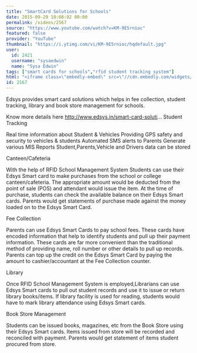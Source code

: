 ```yaml
---
title: "SmartCard Solutions for Schools"
date: 2015-09-29 10:08:02 00:00
permalink: /videos/2567
source: "https://www.youtube.com/watch?v=KM-9E5rnioc"
featured: false
provider: "YouTube"
thumbnail: "https://i.ytimg.com/vi/KM-9E5rnioc/hqdefault.jpg"
user:
  id: 2421
  username: "sysaedwin"
  name: "Sysa Edwin"
tags: ["smart cards for schools","rfid student tracking system"]
html: "<iframe class=\"embedly-embed\" src=\"//cdn.embedly.com/widgets/media.html?src=https%3A%2F%2Fwww.youtube.com%2Fembed%2FKM-9E5rnioc%3Fwmode%3Dtransparent%26feature%3Doembed&wmode=transparent&url=https%3A%2F%2Fwww.youtube.com%2Fwatch%3Fv%3DKM-9E5rnioc&image=https%3A%2F%2Fi.ytimg.com%2Fvi%2FKM-9E5rnioc%2Fhqdefault.jpg&key=daaebf4d9cdd46779200162d0ca86e20&type=text%2Fhtml&schema=youtube\" width=\"854\" height=\"480\" scrolling=\"no\" frameborder=\"0\" allowfullscreen></iframe>"
id: 2567
---
```


Edsys provides smart card solutions which helps in fee collection, student tracking, library and book store management for schools.

Know more details here http://www.edsys.in/smart-card-soluti...
Student Tracking

Real time information about Student & Vehicles
Providing GPS safety and security to vehicles & students
Automated SMS alerts to Parents
Generate various MIS Reports
Student,Parents,Vehicle and Drivers data can be stored

Canteen/Cafeteria

With the help of RFID School Management System Students can use their Edsys Smart card to make purchases from the school or college canteen/cafeteria. The appropriate amount would be deducted from the point of sale (POS) and attendant would issue the item. At the time of purchase, students can check the available balance on their Edsys Smart cards. Parents would get statements of purchase made against the money loaded on to the Edsys Smart Card.

Fee Collection

Parents can use Edsys Smart Cards to pay school fees. These cards have encoded information that help to identify students and pull up their payment information. These cards are far more convenient than the traditional method of providing name, roll number or other details to pull up records. Parents can top up the credit on the Edsys Smart Card by paying the amount to cashier/accountant at the Fee Collection counter.

Library

Once RFID School Management System is employed,Librarians can use Edsys Smart cards to pull out student records and use it to issue or return library books/items. If library facility is used for reading, students would have to mark library attendance using Edsys Smart cards.

Book Store Management

Students can be issued books, magazines, etc from the Book Store using their Edsys Smart cards. Items issued from store will be recorded and reconciled with payment. Parents would get statement of items student procured from store.